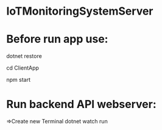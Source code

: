 # IoTMonitoringSystemServer

# Before run app use: 
dotnet restore

cd ClientApp

npm start

# Run backend API webserver: 
=>Create new Terminal
dotnet watch run
